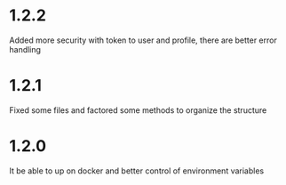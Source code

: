 # 1.2.2

Added more security with token to user and profile, there are better error handling

# 1.2.1

Fixed some files and factored some methods to organize the structure

# 1.2.0

It be able to up on docker and better control of environment variables
